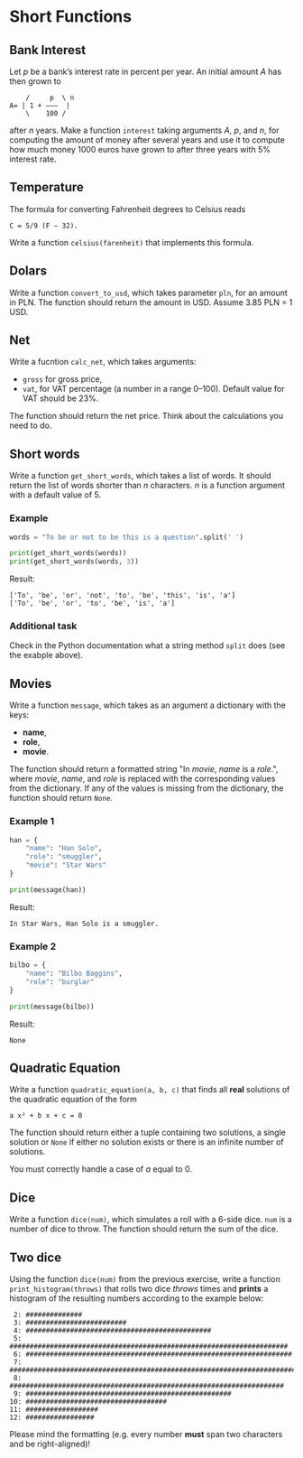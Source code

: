 # Short Functions

## Bank Interest

Let _p_ be a bank’s interest rate in percent per year. An initial amount _A_ has then grown to

        /     p  \ n
    A= | 1 + ———  |
        \    100 /

after _n_ years. Make a function `interest` taking arguments _A_, _p_, and _n_, for computing the amount of money after several years and use it to compute how much money 1000 euros have grown to after three years with 5% interest rate.


## Temperature

The formula for converting Fahrenheit degrees to Celsius reads

    C = 5/9 (F − 32).

Write a function ``celsius(farenheit)`` that implements this formula.

## Dolars

Write a function `convert_to_usd`, which takes parameter `pln`, for an amount in PLN. The function should return the amount in USD. Assume 3.85 PLN = 1 USD.


## Net

Write a fucntion `calc_net`, which takes arguments:

* `gross` for gross price,
* `vat`, for VAT percentage (a number in a range 0–100). Default value for VAT should be 23%.

The function should return the net price. Think about the calculations you need to do.


## Short words

Write a function `get_short_words`, which takes a list of words. It should return the list of words shorter than _n_ characters. _n_ is a function argument with a default value of 5.

### Example
```python
words = "To be or not to be this is a question".split(' ')

print(get_short_words(words))
print(get_short_words(words, 3))
```

Result:

    ['To', 'be', 'or', 'not', 'to', 'be', 'this', 'is', 'a']
    ['To', 'be', 'or', 'to', 'be', 'is', 'a']


### Additional task
Check in the Python documentation what a string method `split` does (see the exabple above).


## Movies

Write a function `message`, which takes as an argument a dictionary with the keys:

* **name**,
* **role**,
* **movie**.

The function should return a formatted string "In _movie_, _name_ is a _role_.", where _movie_, _name_, and _role_ is replaced with the corresponding values from the dictionary. If any of the values is missing from the dictionary, the function should return `None`.

### Example 1

```python
han = {
    "name": "Han Solo",
    "role": "smuggler",
    "movie": "Star Wars"
}

print(message(han))
```

Result:

    In Star Wars, Han Solo is a smuggler.


### Example 2

```python
bilbo = {
    "name": "Bilbo Baggins",
    "role": "burglar"
}

print(message(bilbo))
```

Result:

    None


## Quadratic Equation

Write a function `quadratic_equation(a, b, c)` that finds all **real** solutions of the quadratic equation of the form

    a x² + b x + c = 0

The function should return either a tuple containing two solutions, a single solution or `None` if either no solution exists or there is an infinite number of solutions.

You must correctly handle a case of _a_ equal to 0.


## Dice

Write a function `dice(num)`, which simulates a roll with a 6-side dice. `num` is a number of dice to throw. The function should return the sum of the dice.


## Two dice

Using the function `dice(num)` from the previous exercise, write a function `print_histogram(throws)` that rolls two dice _throws_ times and **prints** a histogram of the resulting numbers according to the example below:

     2: ##############
     3: #########################
     4: ##############################################
     5: #####################################################################
     6: ##################################################################
     7: ###########################################################################################
     8: ####################################################################
     9: ###################################################
    10: ###################################
    11: ##################
    12: #################

Please mind the formatting (e.g. every number **must** span two characters and be right-aligned)!